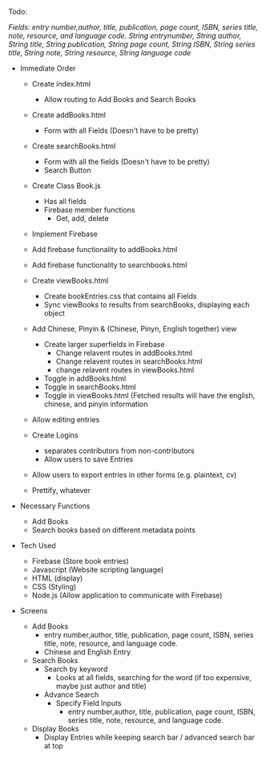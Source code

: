 Todo:

*Fields: entry number,author, title, publication, page count, ISBN, series title, note, resource, and language code.*
*String entrynumber, String author, String title, String publication, String page count, String ISBN, String series title, String note, String resource, String language code*
  - Immediate Order
    - Create index.html
      - Allow routing to Add Books and Search Books
    - Create addBooks.html
      - Form with all Fields (Doesn't have to be pretty)
    - Create searchBooks.html
      - Form with all the fields (Doesn't have to be pretty)
      - Search Button
    - Create Class Book.js
      - Has all fields
      - Firebase member functions
        - Get, add, delete
    - Implement Firebase
    - Add firebase functionality to addBooks.html
    - Add firebase functionality to searchbooks.html
    - Create viewBooks.html
      - Create bookEntries.css that contains all Fields
      - Sync viewBooks to results from searchBooks, displaying each object
    - Add Chinese, Pinyin & (Chinese, Pinyn, English together) view

      - Create larger superfields in Firebase
        - Change relavent routes in addBooks.html
        - Change relavent routes in searchBooks.html
        - change relavent routes in viewBooks.html
      - Toggle in addBooks.html
      - Toggle in searchBooks.html
      - Toggle in viewBooks.html (Fetched results will have the english, chinese, and pinyin information
    - Allow editing entries
    - Create Logins
      - separates contributors from non-contributors
      - Allow users to save Entries
    - Allow users to export entries in other forms (e.g. plaintext, cv)
    - Prettify, whatever
      
  - Necessary Functions
    - Add Books
    - Search books based on different metadata points
  - Tech Used
    - Firebase (Store book entries)
    - Javascript (Website scripting language)
    - HTML (display)
    - CSS (Styling)
    - Node.js (Allow application to communicate with Firebase)
  - Screens
    - Add Books
      - entry number,author, title, publication, page count, ISBN, series title, note, resource, and language code.
      - Chinese and English Entry
    - Search Books
      - Search by keyword
        - Looks at all fields, searching for the word (if too expensive, maybe just author and title)
      - Advance Search
        - Specify Field Inputs
          - entry number,author, title, publication, page count, ISBN, series title, note, resource, and language code.
    - Display Books
      - Display Entries while keeping search bar / advanced search bar at top
    

